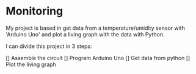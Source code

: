 # Monitoring

My project is based in get data from a temperature/umidity sensor with 'Arduino Uno' and plot a living graph with the data with Python.

I can divide this project in 3 steps:

[] Assemble the circuit
[] Program Arduino Uno
[] Get data from python
[] Plot the living graph


